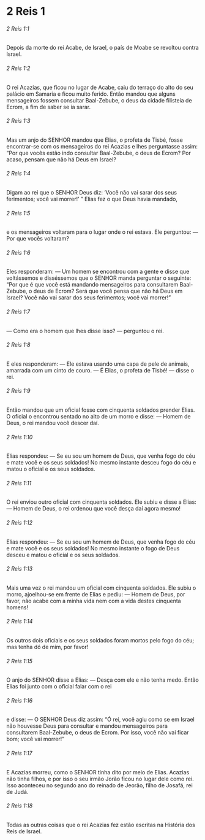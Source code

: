 # 2 Reis 1

###### 2 Reis 1:1

Depois da morte do rei Acabe, de Israel, o país de Moabe se revoltou contra Israel.

###### 2 Reis 1:2

O rei Acazias, que ficou no lugar de Acabe, caiu do terraço do alto do seu palácio em Samaria e ficou muito ferido. Então mandou que alguns mensageiros fossem consultar Baal-Zebube, o deus da cidade filisteia de Ecrom, a fim de saber se ia sarar.

###### 2 Reis 1:3

Mas um anjo do SENHOR mandou que Elias, o profeta de Tisbé, fosse encontrar-se com os mensageiros do rei Acazias e lhes perguntasse assim: “Por que vocês estão indo consultar Baal-Zebube, o deus de Ecrom? Por acaso, pensam que não há Deus em Israel?

###### 2 Reis 1:4

Digam ao rei que o SENHOR Deus diz: ‘Você não vai sarar dos seus ferimentos; você vai morrer!’ ” Elias fez o que Deus havia mandado,

###### 2 Reis 1:5

e os mensageiros voltaram para o lugar onde o rei estava. Ele perguntou: — Por que vocês voltaram?

###### 2 Reis 1:6

Eles responderam: — Um homem se encontrou com a gente e disse que voltássemos e disséssemos que o SENHOR manda perguntar o seguinte: “Por que é que você está mandando mensageiros para consultarem Baal-Zebube, o deus de Ecrom? Será que você pensa que não há Deus em Israel? Você não vai sarar dos seus ferimentos; você vai morrer!”

###### 2 Reis 1:7

— Como era o homem que lhes disse isso? — perguntou o rei.

###### 2 Reis 1:8

E eles responderam: — Ele estava usando uma capa de pele de animais, amarrada com um cinto de couro. — É Elias, o profeta de Tisbé! — disse o rei.

###### 2 Reis 1:9

Então mandou que um oficial fosse com cinquenta soldados prender Elias. O oficial o encontrou sentado no alto de um morro e disse: — Homem de Deus, o rei mandou você descer daí.

###### 2 Reis 1:10

Elias respondeu: — Se eu sou um homem de Deus, que venha fogo do céu e mate você e os seus soldados! No mesmo instante desceu fogo do céu e matou o oficial e os seus soldados.

###### 2 Reis 1:11

O rei enviou outro oficial com cinquenta soldados. Ele subiu e disse a Elias: — Homem de Deus, o rei ordenou que você desça daí agora mesmo!

###### 2 Reis 1:12

Elias respondeu: — Se eu sou um homem de Deus, que venha fogo do céu e mate você e os seus soldados! No mesmo instante o fogo de Deus desceu e matou o oficial e os seus soldados.

###### 2 Reis 1:13

Mais uma vez o rei mandou um oficial com cinquenta soldados. Ele subiu o morro, ajoelhou-se em frente de Elias e pediu: — Homem de Deus, por favor, não acabe com a minha vida nem com a vida destes cinquenta homens!

###### 2 Reis 1:14

Os outros dois oficiais e os seus soldados foram mortos pelo fogo do céu; mas tenha dó de mim, por favor!

###### 2 Reis 1:15

O anjo do SENHOR disse a Elias: — Desça com ele e não tenha medo. Então Elias foi junto com o oficial falar com o rei

###### 2 Reis 1:16

e disse: — O SENHOR Deus diz assim: “Ó rei, você agiu como se em Israel não houvesse Deus para consultar e mandou mensageiros para consultarem Baal-Zebube, o deus de Ecrom. Por isso, você não vai ficar bom; você vai morrer!”

###### 2 Reis 1:17

E Acazias morreu, como o SENHOR tinha dito por meio de Elias. Acazias não tinha filhos, e por isso o seu irmão Jorão ficou no lugar dele como rei. Isso aconteceu no segundo ano do reinado de Jeorão, filho de Josafá, rei de Judá.

###### 2 Reis 1:18

Todas as outras coisas que o rei Acazias fez estão escritas na História dos Reis de Israel.

